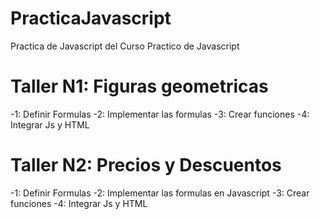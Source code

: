 # PracticaJavascript
Practica de Javascript del Curso Practico de Javascript

# Taller N1: Figuras geometricas

-1: Definir Formulas
-2: Implementar las formulas
-3: Crear funciones
-4: Integrar Js y HTML

# Taller N2: Precios y Descuentos

-1: Definir Formulas
-2: Implementar las formulas en Javascript
-3: Crear funciones
-4: Integrar Js y HTML